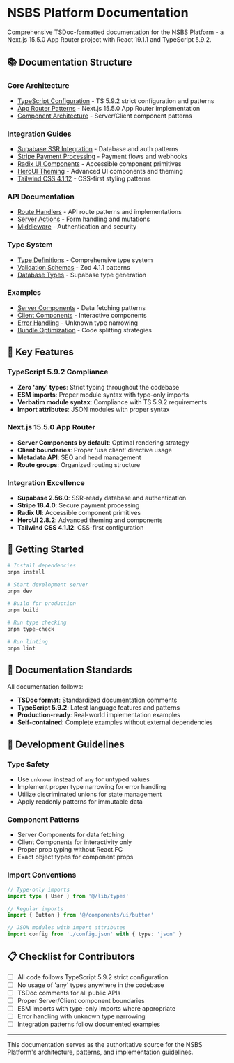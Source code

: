 # NSBS Platform Documentation

Comprehensive TSDoc-formatted documentation for the NSBS Platform - a Next.js 15.5.0 App Router project with React 19.1.1 and TypeScript 5.9.2.

## 📚 Documentation Structure

### Core Architecture
- [TypeScript Configuration](./typescript/README.md) - TS 5.9.2 strict configuration and patterns
- [App Router Patterns](./app-router/README.md) - Next.js 15.5.0 App Router implementation
- [Component Architecture](./components/README.md) - Server/Client component patterns

### Integration Guides
- [Supabase SSR Integration](./integrations/supabase/README.md) - Database and auth patterns
- [Stripe Payment Processing](./integrations/stripe/README.md) - Payment flows and webhooks
- [Radix UI Components](./integrations/radix/README.md) - Accessible component primitives
- [HeroUI Theming](./integrations/heroui/README.md) - Advanced UI components and theming
- [Tailwind CSS 4.1.12](./integrations/tailwind/README.md) - CSS-first styling patterns

### API Documentation
- [Route Handlers](./api/README.md) - API route patterns and implementations
- [Server Actions](./server-actions/README.md) - Form handling and mutations
- [Middleware](./middleware/README.md) - Authentication and security

### Type System
- [Type Definitions](./types/README.md) - Comprehensive type system
- [Validation Schemas](./validation/README.md) - Zod 4.1.1 patterns
- [Database Types](./database/README.md) - Supabase type generation

### Examples
- [Server Components](./examples/server-components.md) - Data fetching patterns
- [Client Components](./examples/client-components.md) - Interactive components
- [Error Handling](./examples/error-handling.md) - Unknown type narrowing
- [Bundle Optimization](./examples/bundle-optimization.md) - Code splitting strategies

## 🎯 Key Features

### TypeScript 5.9.2 Compliance
- **Zero 'any' types**: Strict typing throughout the codebase
- **ESM imports**: Proper module syntax with type-only imports
- **Verbatim module syntax**: Compliance with TS 5.9.2 requirements
- **Import attributes**: JSON modules with proper syntax

### Next.js 15.5.0 App Router
- **Server Components by default**: Optimal rendering strategy
- **Client boundaries**: Proper 'use client' directive usage
- **Metadata API**: SEO and head management
- **Route groups**: Organized routing structure

### Integration Excellence
- **Supabase 2.56.0**: SSR-ready database and authentication
- **Stripe 18.4.0**: Secure payment processing
- **Radix UI**: Accessible component primitives
- **HeroUI 2.8.2**: Advanced theming and components
- **Tailwind CSS 4.1.12**: CSS-first configuration

## 🚀 Getting Started

```bash
# Install dependencies
pnpm install

# Start development server
pnpm dev

# Build for production
pnpm build

# Run type checking
pnpm type-check

# Run linting
pnpm lint
```

## 📖 Documentation Standards

All documentation follows:
- **TSDoc format**: Standardized documentation comments
- **TypeScript 5.9.2**: Latest language features and patterns
- **Production-ready**: Real-world implementation examples
- **Self-contained**: Complete examples without external dependencies

## 🔧 Development Guidelines

### Type Safety
- Use `unknown` instead of `any` for untyped values
- Implement proper type narrowing for error handling
- Utilize discriminated unions for state management
- Apply readonly patterns for immutable data

### Component Patterns
- Server Components for data fetching
- Client Components for interactivity only
- Proper prop typing without React.FC
- Exact object types for component props

### Import Conventions
```typescript
// Type-only imports
import type { User } from '@/lib/types'

// Regular imports
import { Button } from '@/components/ui/button'

// JSON modules with import attributes
import config from './config.json' with { type: 'json' }
```

## 📋 Checklist for Contributors

- [ ] All code follows TypeScript 5.9.2 strict configuration
- [ ] No usage of 'any' types anywhere in the codebase
- [ ] TSDoc comments for all public APIs
- [ ] Proper Server/Client component boundaries
- [ ] ESM imports with type-only imports where appropriate
- [ ] Error handling with unknown type narrowing
- [ ] Integration patterns follow documented examples

---

This documentation serves as the authoritative source for the NSBS Platform's architecture, patterns, and implementation guidelines.